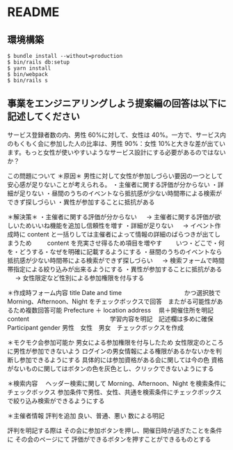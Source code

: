 # README

## 環境構築

```
$ bundle install --without=production
$ bin/rails db:setup
$ yarn install
$ bin/webpack
$ bin/rails s
```

## 事業をエンジニアリングしよう提案編の回答は以下に記述してください

サービス登録者数の内、男性 60%に対して、女性は 40%。一方で、サービス内のもくもく会に参加した人の比率は、男性 90%：女性 10%と大きな差が出ています。もっと女性が使いやすいようなサービス設計にする必要があるのではないか？

この問題について
＊原因＊
男性に対して女性が参加しづらい要因の一つとして
安心感が足りないことが考えられる。
・主催者に関する評価が分からない
・詳細が足りない
・昼間のうちのイベントなら抵抗感が少ない時間帯による検索ができず探しづらい
・異性が参加することに抵抗がある

＊解決策＊
・主催者に関する評価が分からない
　 → 主催者に関する評価が欲しいためいいね機能を追加し信頼性を増す
・詳細が足りない
　 → イベント作成時に content と一括りしては主催者によって情報の詳細のばらつきが出てしまうため
　　 content を充実させ得るため項目を増やす
　　いつ・どこで・何を・どうする・なぜを明確に記載するようにする
・昼間のうちのイベントなら抵抗感が少ない時間帯による検索ができず探しづらい
　 → 検索フォームで時間帯指定による絞り込みが出来るようにする
・異性が参加することに抵抗がある
　 → 女性限定など性別による参加権限を付与する

＊作成時フォーム内容
title
Date and time 　　　　　　　　　　かつ選択肢で Morning、Afternoon、Night をチェックボックスで回答　またがる可能性があるため複数回答可能
Prefecture ＋ location address 　県＋開催住所を明記
content 　　　　　　　　　　　　　学習内容を明記　記述欄は多めに確保
Participant gender 男性　女性　男女　チェックボックスを作成

＊モクモク会参加可能か
男女による参加権限を付与したため
女性限定のところに男性が参加できないよう
ログインの男女情報による権限があるかないかを判断し参加できるようにする
具体的には参加資格がある会に関しては今の色
資格がないものに関してはボタンの色を灰色とし、クリックできないようにする

＊検索内容　
ヘッダー検索に関して
Morning、Afternoon、Night を検索条件にチェックボックス
参加条件で男性、女性、共通を検索条件にチェックボックス
で絞り込み検索ができるようにする

＊主催者情報
評判を追加
良い、普通、悪い
数による明記

評判を明記する際は
その会に参加ボタンを押し、開催日時が過ぎたことを条件に
その会のページにて
評価ができるボタンを押すことができるものとする
